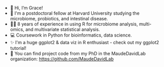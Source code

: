 - 👋 Hi, I’m Grace!
- 👀 I'm a postdoctoral fellow at Harvard University studying the microbiome, probiotics, and intestinal disease.
- 👩‍💻 8 years of experience in using R for microbiome analysis, multi-omics, and multivariate statistical analysis.
- 💻 Coursework in Python for bioinformatics, data science.
- ✨ I'm a huge ggplot2 & data viz in R enthusiast - check out my ggplot2 tutorial!
- 🌱 You can find project code from my PhD in the MaudeDavidLab organization: https://github.com/MaudeDavidLab

<!---
gdeitzler/gdeitzler is a ✨ special ✨ repository because its `README.md` (this file) appears on your GitHub profile.
You can click the Preview link to take a look at your changes.
--->

